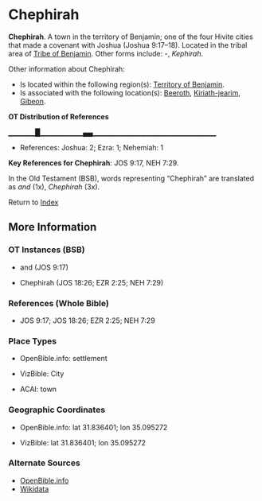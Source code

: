 # Chephirah
**Chephirah**. 
A town in the territory of Benjamin; one of the four Hivite cities that made a covenant with Joshua (Joshua 9:17–18). 
Located in the tribal area of [Tribe of Benjamin](../../../groups/md/acai/Benjamin.md). 
Other forms include: 
*-*, *Kephirah*. 




Other information about Chephirah:


* Is located within the following region(s): 
[Territory of Benjamin](TerritoryOfBenjamin.md). 
* Is associated with the following location(s): 
[Beeroth](Beeroth.md), [Kiriath-jearim](Kiriath-jearim.md), [Gibeon](Gibeon.md). 


**OT Distribution of References**

▁▁▁▁▁█▁▁▁▁▁▁▁▁▄▄▁▁▁▁▁▁▁▁▁▁▁▁▁▁▁▁▁▁▁▁▁▁▁
* References: Joshua: 2; Ezra: 1; Nehemiah: 1



**Key References for Chephirah**: 
JOS 9:17, NEH 7:29. 


In the Old Testament (BSB), words representing “Chephirah” are translated as 
*and* (1x), *Chephirah* (3x). 




Return to [Index](00-Index.md)

## More Information

### OT Instances (BSB)

* and (JOS 9:17)

* Chephirah (JOS 18:26; EZR 2:25; NEH 7:29)



### References (Whole Bible)

* JOS 9:17; JOS 18:26; EZR 2:25; NEH 7:29


### Place Types

* OpenBible.info: settlement

* VizBible: City

* ACAI: town



### Geographic Coordinates

* OpenBible.info: lat 31.836401; lon 35.095272

* VizBible: lat 31.836401; lon 35.095272



### Alternate Sources

* [OpenBible.info](https://www.openbible.info/geo/ancient/a2e5054)
* [Wikidata](http://www.wikidata.org/entity/Q6563685)



